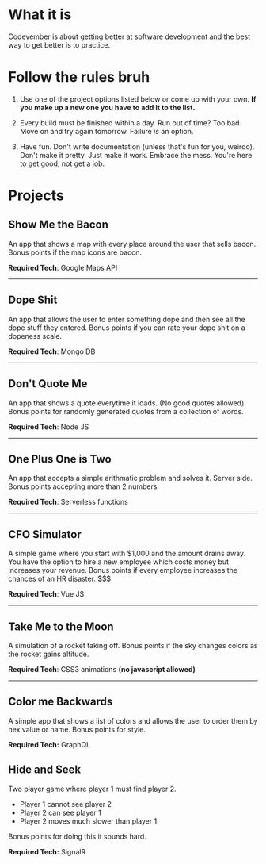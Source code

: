 # What it is

Codevember is about getting better at software development and the best way to get better is to practice. 

# Follow the rules bruh

1. Use one of the project options listed below or come up with your own. **If you make up a new one you have to add it to the list.**

2. Every build must be finished within a day. Run out of time? Too bad. Move on and try again tomorrow. Failure _is_ an option.

3. Have fun. Don't write documentation (unless that's fun for you, weirdo). Don't make it pretty. Just make it work. Embrace the mess. You're here to get good, not get a job.


# Projects

## Show Me the Bacon
An app that shows a map with every place around the user that sells bacon. Bonus points if the map icons are bacon.

**Required Tech**: Google Maps API
<hr />

## Dope Shit
An app that allows the user to enter something dope and then see all the dope stuff they entered. Bonus points if you can rate your dope shit on a dopeness scale. 

**Required Tech**: Mongo DB
<hr />

## Don't Quote Me
An app that shows a quote everytime it loads. (No good quotes allowed). Bonus points for randomly generated quotes from a collection of words.

**Required Tech**: Node JS
<hr />


## One Plus One is Two
 An app that accepts a simple arithmatic problem and solves it. Server side. Bonus points accepting more than 2 numbers.

**Required Tech**: Serverless functions
<hr />

## CFO Simulator
A simple game where you start with $1,000 and the amount  drains away. You have the option to hire a new employee which costs money but increases your revenue. Bonus points if every employee increases the chances of an HR disaster. $$$

**Required Tech**: Vue JS
<hr />

## Take Me to the Moon
A simulation of a rocket taking off. Bonus points if the sky changes colors as the rocket gains altitude.

**Required Tech**: CSS3 animations **(no javascript allowed)**
<hr />

## Color me Backwards
A simple app that shows a list of colors and allows the user to order them by hex value or name. Bonus points for style.

**Required Tech:** GraphQL

## Hide and Seek
Two player game where player 1 must find player 2. 
- Player 1 cannot see player 2 
- Player 2 can see player 1
- Player 2 moves much slower than player 1.

Bonus points for doing this it sounds hard.

**Required Tech:** SignalR




